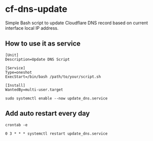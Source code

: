 # cf-dns-update
Simple Bash script to update Cloudflare DNS record based on current interface local IP address.

## How to use it as service

```
[Unit]
Description=Update DNS Script

[Service]
Type=oneshot
ExecStart=/bin/bash /path/to/your/script.sh

[Install]
WantedBy=multi-user.target
```
```
sudo systemctl enable --now update_dns.service
```

## Add auto restart every day

```
crontab -e
```
```
0 3 * * * systemctl restart update_dns.service
```
